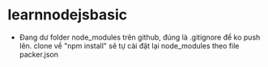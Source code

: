# learnnodejsbasic

- Đang dư folder node_modules trên github, đúng là .gitignore để ko push lên. clone về "npm install" sẽ tự cài đặt lại node_modules theo file packer.json
